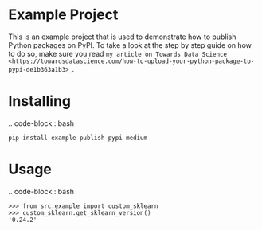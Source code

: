 Example Project
===============
This is an example project that is used to demonstrate how to publish
Python packages on PyPI. To take a look at the step by step guide on how to 
do so, make sure you read `my article on Towards Data Science <https://towardsdatascience.com/how-to-upload-your-python-package-to-pypi-de1b363a1b3>`_.

Installing
============

.. code-block:: bash

    pip install example-publish-pypi-medium

Usage
=====

.. code-block:: bash

    >>> from src.example import custom_sklearn
    >>> custom_sklearn.get_sklearn_version()
    '0.24.2'
